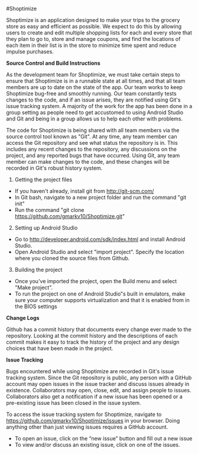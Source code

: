 #Shoptimize

Shoptimize is an application designed to make your trips to the grocery store as easy and efficient as possible. We expect to do this by allowing users to create and edit multiple shopping lists for each and every store that they plan to go to, store and manage coupons, and find the locations of each item in their list is in the store to minimize time spent and reduce impulse purchases. 

**Source Control and Build Instructions**

As the development team for Shoptimize, we must take certain steps to ensure that  Shoptimize is in a runnable state at all times, and that all team members are up to date on the state of the app. Our team works to keep Shoptimize bug-free and smoothly running. Our team constantly tests changes to the code, and if an issue arises, they are notified using Git's issue tracking system. A majority of the work for the app has been done in a group setting as people need to get accustomed to using Android Studio and Git and being in a group allows us to help each other with problems.

The code for Shoptimize is being shared with all team members via the source control tool known as "Git". At any time, any team member can access the Git repository and see what status the repository is in. This includes any recent changes to the repository, any discussions on the project, and any reported bugs that have occurred. Using Git, any team member can make changes to the code, and these changes will be recorded in Git's robust history system.

1. Getting the project files
  * If you haven't already, install git from http://git-scm.com/
  * In Git bash, navigate to a new project folder and run the command "git init"
  * Run the command "git clone https://github.com/gmarkv10/Shoptimize.git"

2. Setting up Android Studio
  * Go to http://developer.android.com/sdk/index.html and install Android Studio.
  * Open Android Studio and select "import project". Specify the location where you cloned the source files from Github.
     

3. Building the project
  * Once you've imported the project, open the Build menu and select "Make project".
  * To run the project on one of Android Studio‟s built in emulators, make sure your 
     computer supports virtualization and that it is enabled from in the BIOS settings

**Change Logs**

Github has a commit history that documents every change ever made to the repository. Looking at the commit history and the descriptions of each commit makes it easy to track the history of the project and any design choices that have been made in the project. 

**Issue Tracking**

Bugs encountered while using Shoptimize are recorded in Git's issue tracking system. Since the Git repository is public, any person with a GitHub account may open issues in the issue tracker and discuss issues already in existence. Collaborators may open, close, edit, and assign people to issues. Collaborators also get a notification if a new issue has been opened or a pre-existing issue has been closed in the issue system.

To access the issue tracking system for Shoptimize, navigate to https://github.com/gmarkv10/Shoptimize/issues in your browser. Doing anything other than just viewing issues requires a GitHub account.

* To open an issue, click on the “new issue” button and fill out a new issue
* To view and/or discuss an existing issue, click on one of the issues.
